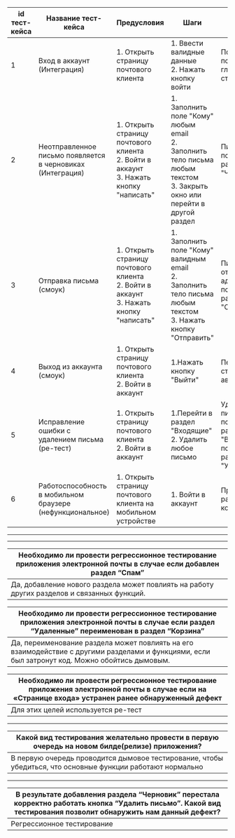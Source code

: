 | id тест-кейса | Название тест-кейса                                           | Предусловия                                                                                   | Шаги                                                                                                                             | ОР                                                                                      | Окружение                                              |
| ------------- | ------------------------------------------------------------- | --------------------------------------------------------------------------------------------- | -------------------------------------------------------------------------------------------------------------------------------- | --------------------------------------------------------------------------------------- | ------------------------------------------------------ |
| 1             | Вход в аккаунт<br>(Интеграция)                                | 1\. Открыть страницу почтового клиента                                                        | 1\. Ввести валидные данные<br>2\. Нажать кнопку войти                                                                            | Пользователь попадает на главную страницу                                               | Яндекс браузер<br>24.1.0.2570                          |
| 2             | Неотправленное письмо появляется в черновиках<br>(Интеграция) | 1\. Открыть страницу почтового клиента<br>2\. Войти в аккаунт<br>3\. Нажать кнопку "написать" | 1\. Заполнить поле "Кому" любым email<br>2\. Заполнить тело письма любым текстом<br>3\. Закрыть окно или перейти в другой раздел | Письмо появится в разделе "Черновики"                                                   | Яндекс браузер<br>24.1.0.2570                          |
| 3             | Отправка письма<br>(смоук)                                    | 1\. Открыть страницу почтового клиента<br>2\. Войти в аккаунт<br>3\. Нажать кнопку "написать" | 1\. Заполнить поле "Кому" валидным email<br>2\. Заполнить тело письма любым текстом<br>3\. Нажать кнопку "Отправить"             | Письмо отправится адресату и появится в разделе "Отправленные"                          | Яндекс браузер<br>24.1.0.2570                          |
| 4             | Выход из аккаунта<br>(смоук)                                  | 1\. Открыть страницу почтового клиента<br>2\. Войти в аккаунт                                 | 1.Нажать кнопку "Выйти"                                                                                                          | Переход на страницу авторизации                                                         | Яндекс браузер<br>24.1.0.2570                          |
| 5             | Исправление ошибки с удалением письма<br>(ре-тест)            | 1\. Открыть страницу почтового клиента<br>2\. Войти в аккаунт                                 | 1.Перейти в раздел "Входящие"<br>2\. Удалить любое письмо                                                                        | Удаленное письмо не появляется в разделе "Входящие", а появляется в разделе "Удаленные" | Яндекс браузер<br>24.1.0.2570                          |
| 6             | Работоспособность в мобильном браузере<br>(нефункциональное)  | 1\. Открыть страницу почтового клиента на мобильном устройстве<br>                            | 1\. Войти в аккаунт                                                                                                              | Приложение работает корректно                                                           | Android 12<br>Mi note 10 lite<br>Chrome 121.0.6167.164 |


------------------------------------------------------------------------------------------------------------------------------------------------------------------
------------------------------------------------------------------------------------------------------------------------------------------------------------------


| Необходимо ли провести регрессионное тестирование приложения электронной почты в случае если добавлен раздел “Спам” |
| ------------------------------------------------------------------------------------------------------------------- |
| Да, добавление нового раздела может повлиять на работу других разделов и связанных функций.                         |

| Необходимо ли провести регрессионное тестирование приложения электронной почты в случае если раздел “Удаленные” переименован в раздел “Корзина” |
| ----------------------------------------------------------------------------------------------------------------------------------------------- |
| Да, переименование раздела может повлиять на его взаимодействие с другими разделами и функциями, если был затронут код. Можно обойтись дымовым. |

| Необходимо ли провести регрессионное тестирование приложения электронной почты в случае если на «Странице входа» устранен ранее обнаруженный дефект |
| --------------------------------------------------------------------------------------------------------------------------------------------------- |
| Для этих целей используется ре-тест                                                                                                                 |


------------------------------------------------------------------------------------------------------------------------------------------------------------------


| Какой вид тестирования желательно провести в первую очередь на новом билде(релизе) приложения?             |
| ---------------------------------------------------------------------------------------------------------- |
| В первую очередь проводится дымовое тестирование, чтобы убедиться, что основные функции работают нормально |

------------------------------------------------------------------------------------------------------------------------------------------------------------------

| В результате добавления раздела “Черновик” перестала корректно работать кнопка “Удалить письмо”. Какой вид тестирования позволит обнаружить нам данный дефект? |
| -------------------------------------------------------------------------------------------------------------------------------------------------------------- |
| Регрессионное тестирование                                                                                                                                     |
